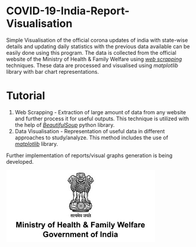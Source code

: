 # COVID-19-India-Report-Visualisation
Simple Visualisation of the official corona updates of india with state-wise details and updating daily statistics with the previous data available can be easily done using this program. The data is collected from the official website of the Ministry of Health & Family Welfare using [*web scrapping*](https://www.webharvy.com/articles/what-is-web-scraping.html) techniques. These data are processed and visualised using *matplotlib* library with bar chart representations.

# Tutorial
1. Web Scrapping - Extraction of large amount of data from any website and further process it for useful outputs. This technique is utilized with the help of [*BeautifulSoup*](https://www.dataquest.io/blog/web-scraping-tutorial-python/) python library.
2. Data Visualisation - Representation of useful data in different approaches to study/analyze. This method includes the use of [*matplotlib*](https://matplotlib.org/tutorials/index.html) library.

Further implementation of reports/visual graphs generation is being developed.

![MoHFW- Official Site](https://github.com/saiprasanth-m/COVID-19-India-Report-Visualisation/blob/master/images/MoHFW.jpg)
